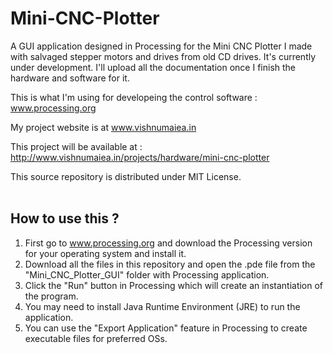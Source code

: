 # Mini-CNC-Plotter

A GUI application designed in Processing for the Mini CNC Plotter I made with salvaged stepper motors and drives from old CD drives. It's currently under development. I'll upload all the documentation once I finish the hardware and software for it.

This is what I'm using for developeing the control software : www.processing.org

My project website is at www.vishnumaiea.in

This project will be available at : http://www.vishnumaiea.in/projects/hardware/mini-cnc-plotter

This source repository is distributed under MIT License.
<br>
<br>
## How to use this ?

1. First go to www.processing.org and download the Processing version for your operating system and install it.
2. Download all the files in this repository and open the .pde file from the "Mini_CNC_Plotter_GUI" folder with Processing application.
3. Click the "Run" button in Processing which will create an instantiation of the program.
4. You may need to install Java Runtime Environment (JRE) to run the application.
5. You can use the "Export Application" feature in Processing to create executable files for preferred OSs.
